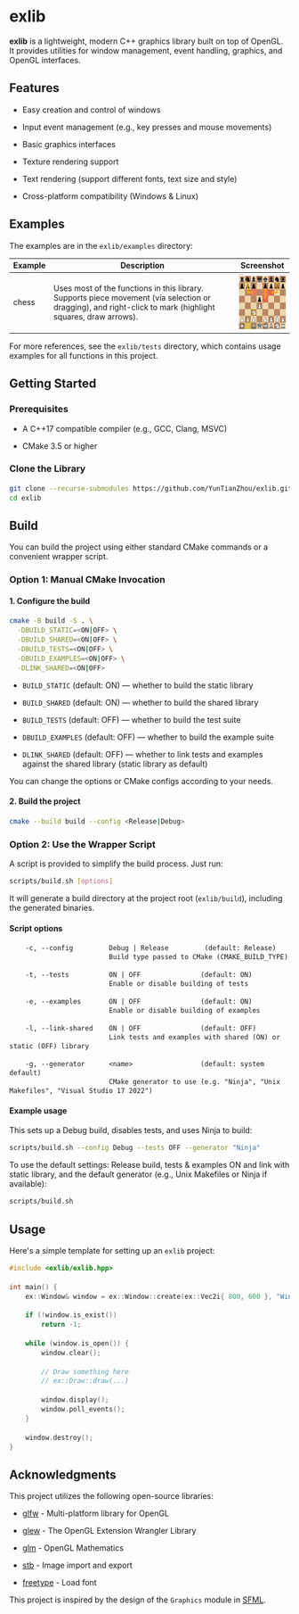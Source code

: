 
# exlib

**exlib** is a lightweight, modern C++ graphics library built on top of OpenGL. It provides utilities for window management, event handling, graphics, and OpenGL interfaces.

## Features

-   Easy creation and control of windows
    
-   Input event management (e.g., key presses and mouse movements)
    
-   Basic graphics interfaces
    
-   Texture rendering support

-   Text rendering (support different fonts, text size and style)

-   Cross-platform compatibility (Windows & Linux)
    

## Examples

The examples are in the `exlib/examples` directory:

| Example | Description                                                                                                                                         | Screenshot                                                                 |
|---------|-----------------------------------------------------------------------------------------------------------------------------------------------------|----------------------------------------------------------------------------|
| chess   | Uses most of the functions in this library. Supports piece movement (via selection or dragging), and right-click to mark (highlight squares, draw arrows). | <img src="examples/chess/screenshot.png" width="100" height="100" alt="chess screenshot" /> |

For more references, see the `exlib/tests` directory, which contains usage examples for all functions in this project.

## Getting Started

### Prerequisites

-   A C++17 compatible compiler (e.g., GCC, Clang, MSVC)
    
-   CMake 3.5 or higher
    

### Clone the Library

```bash
git clone --recurse-submodules https://github.com/YunTianZhou/exlib.git
cd exlib
```

## Build

You can build the project using either standard CMake commands or a convenient wrapper script.

### Option 1: Manual CMake Invocation

#### 1. Configure the build

```bash
cmake -B build -S . \
  -DBUILD_STATIC=<ON|OFF> \
  -DBUILD_SHARED=<ON|OFF> \
  -DBUILD_TESTS=<ON|OFF> \
  -DBUILD_EXAMPLES=<ON|OFF> \
  -DLINK_SHARED=<ON|OFF>
```
    
-   `BUILD_STATIC` (default: ON) — whether to build the static library
    
-   `BUILD_SHARED` (default: ON) — whether to build the shared library

-   `BUILD_TESTS` (default: OFF) — whether to build the test suite

-   `DBUILD_EXAMPLES` (default: OFF) — whether to build the example suite

-   `DLINK_SHARED` (default: OFF) — whether to link tests and examples against the shared library (static library as default)
    

You can change the options or CMake configs according to your needs.

#### 2. Build the project

```bash
cmake --build build --config <Release|Debug>
```

### Option 2: Use the Wrapper Script

A script is provided to simplify the build process. Just run:

```bash
scripts/build.sh [options]
```

It will generate a build directory at the project root (`exlib/build`), including the generated binaries.

#### Script options

```
    -c, --config         Debug | Release         (default: Release)
                         Build type passed to CMake (CMAKE_BUILD_TYPE)
  
    -t, --tests          ON | OFF               (default: ON)
                         Enable or disable building of tests

    -e, --examples       ON | OFF               (default: ON)
                         Enable or disable building of examples
  
    -l, --link-shared    ON | OFF               (default: OFF)
                         Link tests and examples with shared (ON) or static (OFF) library

    -g, --generator      <name>                 (default: system default)
                         CMake generator to use (e.g. "Ninja", "Unix Makefiles", "Visual Studio 17 2022")
```

#### Example usage

This sets up a Debug build, disables tests, and uses Ninja to build:

```bash
scripts/build.sh --config Debug --tests OFF --generator "Ninja"
```

To use the default settings: Release build, tests & examples ON and link with static library, and the default generator (e.g., Unix Makefiles or Ninja if available):

```bash
scripts/build.sh
```

## Usage

Here's a simple template for setting up an `exlib` project:

```cpp
#include <exlib/exlib.hpp>

int main() {
    ex::Window& window = ex::Window::create(ex::Vec2i{ 800, 600 }, "Window Test");

    if (!window.is_exist())
        return -1;

    while (window.is_open()) {
        window.clear();

        // Draw something here
        // ex::Draw::draw(...)

        window.display();
        window.poll_events();
    }

    window.destroy();
}
```

## Acknowledgments

This project utilizes the following open-source libraries:

-   [glfw](https://github.com/glfw/glfw) - Multi-platform library for OpenGL
    
-   [glew](https://github.com/nigels-com/glew) - The OpenGL Extension Wrangler Library
    
-   [glm](https://github.com/g-truc/glm) - OpenGL Mathematics
    
-   [stb](https://github.com/nothings/stb) - Image import and export

-   [freetype](https://github.com/freetype/freetype.git) - Load font
    

This project is inspired by the design of the `Graphics` module in [SFML](https://github.com/SFML/SFML).
